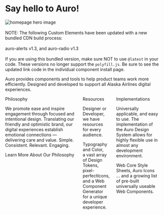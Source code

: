 # Say hello to Auro!

<div class="imageBox">
  <img alt="homepage hero image" src="/images/content/home.jpg" />
</div><br>

<auro-alerts information>
  NOTE: The following Custom Elements have been updated with a new bundled CDN build process:<br><br>
  <auro-hyperlink href="/components/auro/alerts/install" relative>auro-alerts v1.3</auro-hyperlink>, and
  <auro-hyperlink href="/components/auro/radio/install" relative>auro-radio v1.3</auro-hyperlink>
  <br><br>If you are using this bundled version, make sure NOT to use <code>@latest</code> in your code.
  These versions no longer support the <code>polyfill.js</code>. Be sure to see the updated link code in the individual component install page.
</auro-alerts><br>

Auro provides components and tools to help product teams work more efficiently. Designed and developed to support all Alaska Airlines digital experiences.

<div class="auro_util_displayFlex columns">
  <div>
    <auro-header display="700">Philosophy</auro-header>
    <p>We promote ease and inspire engagement through focused and intentional design. Translating our friendly and optimistic brand, our digital experiences establish emotional connections — delivering care and value. Simple. Consistent. Relevant. Engaging.</p>
    <auro-hyperlink href="/philosophy" relative>Learn More About Our Philosophy</auro-hyperlink>
  </div>
  <div>
    <auro-header display="700">Resources</auro-header>
    <p>Designer or Developer, we have resources for every audience.</p>
    <p>
      <auro-hyperlink href="/typography/overview" relative>Typography</auro-hyperlink> and <auro-hyperlink href="/color/overview" relative>Color</auro-hyperlink>,<br/>
      a vast array of <auro-hyperlink href="/getting-started/developers/design-tokens" relative>Design Tokens,</auro-hyperlink><br/>
      pixel-perfect<auro-hyperlink href="/icons/overview" relative>Icons,</auro-hyperlink><br/>
      and a <auro-hyperlink href="/getting-started/developers/generator/install" relative>Web Component Generator</auro-hyperlink> for a unique developer experience.<br/>
    </p>
  </div>
  <div>
    <auro-header display="700">Implementations</auro-header>
    <p>Universally applicable, and easy to use. The implementation of the Auro Design System allows for highly flexible use in almost any development environment.</p>
    <auro-hyperlink href="/webcorestylesheets" relative>Web Core Style Sheets, </auro-hyperlink>
    <auro-hyperlink href="/icons/install" relative>Auro Icons</auro-hyperlink><br/>
    ... and a growing list of pre-built <auro-hyperlink href="/component-status" relative>universally useable Web Components.</auro-hyperlink>
  </div>
</div><br>
